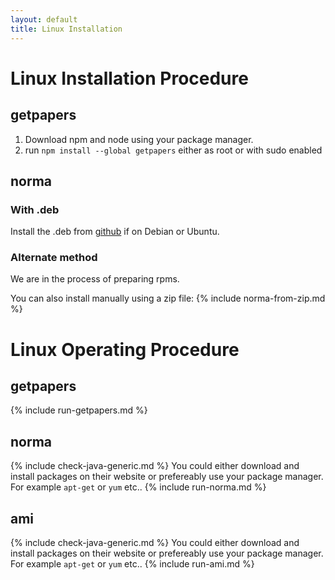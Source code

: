 ```yaml
---
layout: default
title: Linux Installation
---
```

# Linux Installation Procedure
## getpapers
1. Download npm and node using your package manager.
1. run `npm install --global getpapers` either as root or with sudo enabled

## norma
### With .deb
Install the .deb from [github](https://github.com/ContentMine/norma/releases) if on Debian or Ubuntu.

### Alternate method
We are in the process of preparing rpms.

You can also install manually using a zip file:
{% include norma-from-zip.md %}

# Linux Operating Procedure
## getpapers
{% include run-getpapers.md %}

## norma
{% include check-java-generic.md %}
You could either download and install packages on their website or prefereably use your package manager. For example `apt-get` or `yum` etc..
{% include run-norma.md %}

## ami
{% include check-java-generic.md %}
You could either download and install packages on their website or prefereably use your package manager. For example `apt-get` or `yum` etc..
{% include run-ami.md %}